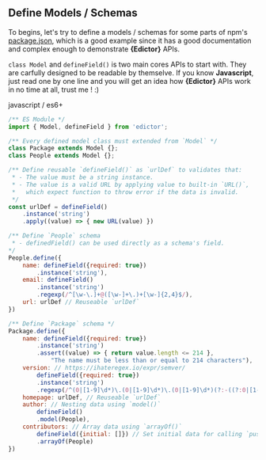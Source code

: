 <div id="define" class="link-padding-top"></div>

## Define Models / Schemas

To begins, let's try to define a models / schemas for some parts of
npm's <a href="https://docs.npmjs.com/cli/v9/configuring-npm/package-json/" target=_blank>
package.json</a>, which is a good example since it has a good documentation and
complex enough to demonstrate **{Edictor}** APIs.

`class Model` and `defineField()` is two main cores APIs to start with.
They are carfully designed to be readable by themselve. If you know
**Javascript**, just read one by one line and you will get an idea how
**{Edictor}** APIs work in no time at all, trust me ! :)

<el-title-code>javascript / es6+</el-title-code>
```javascript
/** ES Module */
import { Model, defineField } from 'edictor';

/** Every defined model class must extended from `Model` */
class Package extends Model {};
class People extends Model {};

/** Define reusable `defineField()` as `urlDef` to validates that:
 * - The value must be a string instance.
 * - The value is a valid URL by applying value to built-in `URL()`,
 *   which expect function to throw error if the data is invalid.
 */
const urlDef = defineField()
    .instance('string')
    .apply((value) => { new URL(value) })

/** Define `People` schema
 * - definedField() can be used directly as a schema's field.
*/
People.define({
    name: defineField({required: true})
        .instance('string'),
    email: defineField()
        .instance('string')
        .regexp(/^[\w-\.]+@([\w-]+\.)+[\w-]{2,4}$/),
    url: urlDef // Reuseable `urlDef`
})

/** Define `Package` schema */
Package.define({
    name: defineField({required: true})
        .instance('string')
        .assert((value) => { return value.length <= 214 },
            "The name must be less than or equal to 214 characters"),
    version: // https://ihateregex.io/expr/semver/
        defineField({required: true})
        .instance('string')
        .regexp(/^(0|[1-9]\d*)\.(0|[1-9]\d*)\.(0|[1-9]\d*)(?:-((?:0|[1-9]\d*|\d*[a-zA-Z-][0-9a-zA-Z-]*)(?:\.(?:0|[1-9]\d*|\d*[a-zA-Z-][0-9a-zA-Z-]*))*))?(?:\+([0-9a-zA-Z-]+(?:\.[0-9a-zA-Z-]+)*))?$/),
    homepage: urlDef, // Reuseable `urlDef`
    author: // Nesting data using `model()`
        defineField()
        .model(People),
    contributors: // Array data using `arrayOf()`
        defineField({initial: []}) // Set initial data for calling `push()`
        .arrayOf(People)
})
```
<div style="margin-top: 1rem;"></div>